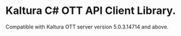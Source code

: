 # Kaltura C# OTT API Client Library.
Compatible with Kaltura OTT server version 5.0.3.14714 and above.
